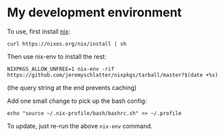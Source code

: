 # My development environment

To use, first install [nix](https://nixos.org/nix/):

    curl https://nixos.org/nix/install | sh

Then use nix-env to install the rest:

    NIXPKGS_ALLOW_UNFREE=1 nix-env -rif https://github.com/jeremyschlatter/nixpkgs/tarball/master?$(date +%s)

(the query string at the end prevents caching)

Add one small change to pick up the bash config:

    echo "source ~/.nix-profile/bash/bashrc.sh" >> ~/.profile

To update, just re-run the above `nix-env` command.
